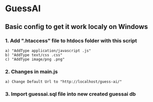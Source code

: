 # GuessAI 

## Basic config to get it work localy on Windows

### 1. Add ".htaccess" file to htdocs folder with this script
    a) "AddType application/javascript .js"
    b) "AddType text/css .css"
    c) "AddType image/png .png"

### 2. Changes in main.js 
    a) Change Default Url to "http://localhost/guess-ai/"

### 3. Import guessai.sql file into new created guessai db
